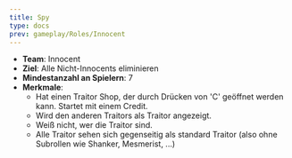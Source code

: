```yaml
---
title: Spy
type: docs
prev: gameplay/Roles/Innocent
---
```


- **Team**: Innocent
- **Ziel**: Alle Nicht-Innocents eliminieren
- **Mindestanzahl an Spielern**: 7
- **Merkmale**:
  - Hat einen Traitor Shop, der durch Drücken von 'C' geöffnet werden kann. Startet mit einem Credit.
  - Wird den anderen Traitors als Traitor angezeigt.
  - Weiß nicht, wer die Traitor sind.
  - Alle Traitor sehen sich gegenseitig als standard Traitor (also ohne Subrollen wie Shanker, Mesmerist, ...)
